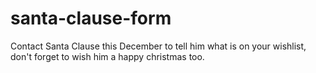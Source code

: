 # santa-clause-form
Contact Santa Clause this December to tell him what is on your wishlist, don't forget to wish him a happy christmas too.
